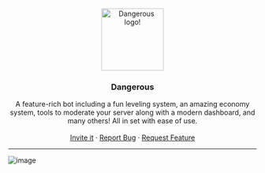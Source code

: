 <br />
<p align="center">
  <a href="https://github.com/Kyriakoskyr12/Dangerous">
    <img src="https://media.discordapp.net/attachments/901556655421005894/904124705143922708/20211030_173429.jpg" alt="Dangerous logo!" width="126" height="126">
  </a>

  <h3 align="center">Dangerous</h3>

  <p align="center">
    A feature-rich bot including a fun leveling system, an amazing economy system, tools to moderate your server along with a modern dashboard, and many others! All in set with ease of use.
    <br />
    <br />
    <a href="https://discord.com/api/oauth2/authorize?client_id=520577898642407434&redirect_uri=https%3A%2F%2Fprotector.shadowct.eu&scope=applications.commands">Invite it</a>
    ·
    <a href="https://github.com/Κyriakoskyr12/Dangerous/issues">Report Bug</a>
    ·
    <a href="https://github.com/Kyriakoskyr12/Dangerous/issues">Request Feature</a>
  </p>
</p>

___

![image](https://cdn.discordapp.com/attachments/877679382280421416/877682147492765716/unknown.png)
